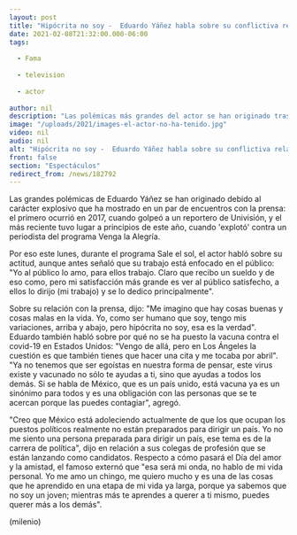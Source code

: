 ```yaml
---
layout: post
title: "Hipócrita no soy -  Eduardo Yáñez habla sobre su conflictiva relación con la prensa"
date: 2021-02-08T21:32:00.000-06:00
tags:
  
  - Fama
  
  - television
  
  - actor
  
author: nil
description: "Las polémicas más grandes del actor se han originado tras tratar de forma agresiva a reporteros de espectáculos. "
image: "/uploads/2021/images-el-actor-no-ha-tenido.jpg"
video: nil
audio: nil
alt: "Hipócrita no soy -  Eduardo Yáñez habla sobre su conflictiva relación con la prensa"
front: false
section: "Espectáculos"
redirect_from: /news/182792
---
```


Las grandes polémicas de Eduardo Yáñez se han originado debido al carácter explosivo que ha mostrado en un par de encuentros con la prensa: el primero ocurrió en 2017, cuando golpeó a un reportero de Univisión, y el más reciente tuvo lugar a principios de este año, cuando 'explotó' contra un periodista del programa Venga la Alegría.  

Por eso este lunes, durante el programa Sale el sol, el actor habló sobre su actitud, aunque antes señaló que su trabajo está enfocado en el público: "Yo al público lo amo, para ellos trabajo. Claro que recibo un sueldo y de eso como, pero mi satisfacción más grande es ver al público satisfecho, a ellos lo dirijo (mi trabajo) y se lo dedico principalmente". 

Sobre su relación con la prensa, dijo: "Me imagino que hay cosas buenas y cosas malas en la vida. Yo, como ser humano que soy, tengo mis variaciones, arriba y abajo, pero hipócrita no soy, esa es la verdad". 
Eduardo también habló sobre por qué no se ha puesto la vacuna contra el covid-19 en Estados Unidos: "Vengo de allá, pero en Los Ángeles la cuestión es que también tienes que hacer una cita y me tocaba por abril". 
"Ya no tenemos que ser egoístas en nuestra forma de pensar, este virus existe y vacunado no sólo te ayudas a ti, sino que ayudas a todos los demás. Si se habla de México, que es un país unido, está vacuna ya es un sinónimo para todos y es una obligación con las personas que se te acercan porque las puedes contagiar", agregó.  

"Creo que México está adoleciendo actualmente de que los que ocupan los puestos políticos realmente no están preparados para dirigir un país. Yo no me siento una persona preparada para dirigir un país, ese tema es de la carrera de política", dijo en relación a sus colegas de profesión que se están lanzando como candidatos. 
Respecto a cómo pasará el Día del amor y la amistad, el famoso externó que "esa será mi onda, no hablo de mi vida personal. Yo me amo un chingo, me quiero mucho y es una de las cosas que he aprendido en una etapa de mi vida ya larga, porque ya sabemos que no soy un joven; mientras más te aprendes a querer a ti mismo, puedes querer más a los demás". 

(milenio)